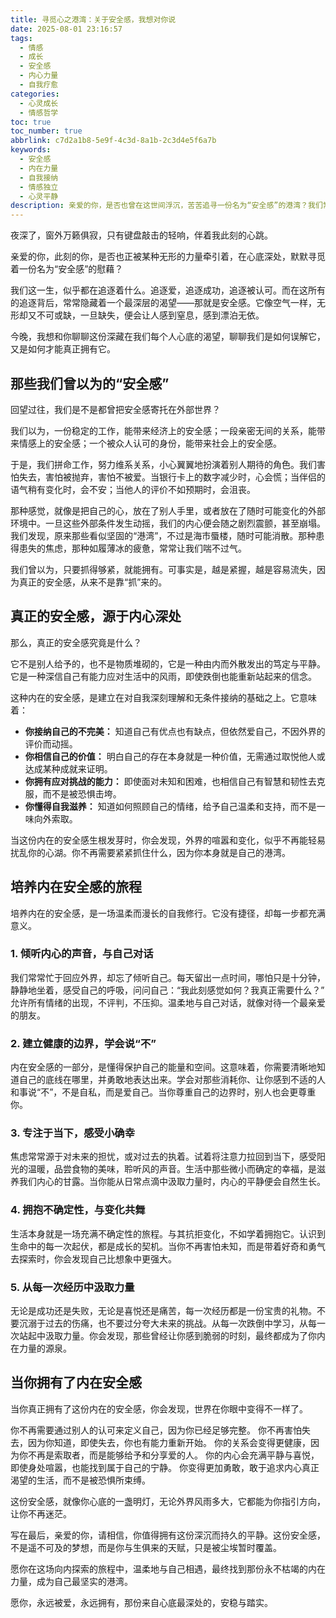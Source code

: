 ```yaml
---
title: 寻觅心之港湾：关于安全感，我想对你说
date: 2025-08-01 23:16:57
tags:
  - 情感
  - 成长
  - 安全感
  - 内心力量
  - 自我疗愈
categories:
  - 心灵成长
  - 情感哲学
toc: true
toc_number: true
abbrlink: c7d2a1b8-5e9f-4c3d-8a1b-2c3d4e5f6a7b
keywords:
  - 安全感
  - 内在力量
  - 自我接纳
  - 情感独立
  - 心灵平静
description: 亲爱的你，是否也曾在这世间浮沉，苦苦追寻一份名为“安全感”的港湾？我们常常向外求索，以为它藏在某段关系、某个成就、或某个承诺里。然而，真正的安全感，并非外物所能给予，它是一场向内探索的旅程，是与自我和解、与不确定性共舞的勇气。这篇文章，愿能为你点亮一盏心灯，带你找到那份永不枯竭的内在力量。
---
```


夜深了，窗外万籁俱寂，只有键盘敲击的轻响，伴着我此刻的心跳。

亲爱的你，此刻的你，是否也正被某种无形的力量牵引着，在心底深处，默默寻觅着一份名为“安全感”的慰藉？

我们这一生，似乎都在追逐着什么。追逐爱，追逐成功，追逐被认可。而在这所有的追逐背后，常常隐藏着一个最深层的渴望——那就是安全感。它像空气一样，无形却又不可或缺，一旦缺失，便会让人感到窒息，感到漂泊无依。

今晚，我想和你聊聊这份深藏在我们每个人心底的渴望，聊聊我们是如何误解它，又是如何才能真正拥有它。

## 那些我们曾以为的“安全感”

回望过往，我们是不是都曾把安全感寄托在外部世界？

我们以为，一份稳定的工作，能带来经济上的安全感；一段亲密无间的关系，能带来情感上的安全感；一个被众人认可的身份，能带来社会上的安全感。

于是，我们拼命工作，努力维系关系，小心翼翼地扮演着别人期待的角色。我们害怕失去，害怕被抛弃，害怕不被爱。当银行卡上的数字减少时，心会慌；当伴侣的语气稍有变化时，会不安；当他人的评价不如预期时，会沮丧。

那种感觉，就像是把自己的心，放在了别人手里，或者放在了随时可能变化的外部环境中。一旦这些外部条件发生动摇，我们的内心便会随之剧烈震颤，甚至崩塌。我们发现，原来那些看似坚固的“港湾”，不过是海市蜃楼，随时可能消散。那种患得患失的焦虑，那种如履薄冰的疲惫，常常让我们喘不过气。

我们曾以为，只要抓得够紧，就能拥有。可事实是，越是紧握，越是容易流失，因为真正的安全感，从来不是靠“抓”来的。

## 真正的安全感，源于内心深处

那么，真正的安全感究竟是什么？

它不是别人给予的，也不是物质堆砌的，它是一种由内而外散发出的笃定与平静。它是一种深信自己有能力应对生活中的风雨，即使跌倒也能重新站起来的信念。

这种内在的安全感，是建立在对自我深刻理解和无条件接纳的基础之上。它意味着：

*   **你接纳自己的不完美：** 知道自己有优点也有缺点，但依然爱自己，不因外界的评价而动摇。
*   **你相信自己的价值：** 明白自己的存在本身就是一种价值，无需通过取悦他人或达成某种成就来证明。
*   **你拥有应对挑战的能力：** 即使面对未知和困难，也相信自己有智慧和韧性去克服，而不是被恐惧击垮。
*   **你懂得自我滋养：** 知道如何照顾自己的情绪，给予自己温柔和支持，而不是一味向外索取。

当这份内在的安全感生根发芽时，你会发现，外界的喧嚣和变化，似乎不再能轻易扰乱你的心湖。你不再需要紧紧抓住什么，因为你本身就是自己的港湾。

## 培养内在安全感的旅程

培养内在的安全感，是一场温柔而漫长的自我修行。它没有捷径，却每一步都充满意义。

### 1. 倾听内心的声音，与自己对话

我们常常忙于回应外界，却忘了倾听自己。每天留出一点时间，哪怕只是十分钟，静静地坐着，感受自己的呼吸，问问自己：“我此刻感觉如何？我真正需要什么？” 允许所有情绪的出现，不评判，不压抑。温柔地与自己对话，就像对待一个最亲爱的朋友。

### 2. 建立健康的边界，学会说“不”

内在安全感的一部分，是懂得保护自己的能量和空间。这意味着，你需要清晰地知道自己的底线在哪里，并勇敢地表达出来。学会对那些消耗你、让你感到不适的人和事说“不”，不是自私，而是爱自己。当你尊重自己的边界时，别人也会更尊重你。

### 3. 专注于当下，感受小确幸

焦虑常常源于对未来的担忧，或对过去的执着。试着将注意力拉回到当下，感受阳光的温暖，品尝食物的美味，聆听风的声音。生活中那些微小而确定的幸福，是滋养我们内心的甘露。当你能从日常点滴中汲取力量时，内心的平静便会自然生长。

### 4. 拥抱不确定性，与变化共舞

生活本身就是一场充满不确定性的旅程。与其抗拒变化，不如学着拥抱它。认识到生命中的每一次起伏，都是成长的契机。当你不再害怕未知，而是带着好奇和勇气去探索时，你会发现自己比想象中更强大。

### 5. 从每一次经历中汲取力量

无论是成功还是失败，无论是喜悦还是痛苦，每一次经历都是一份宝贵的礼物。不要沉溺于过去的伤痛，也不要过分夸大未来的挑战。从每一次跌倒中学习，从每一次站起中汲取力量。你会发现，那些曾经让你感到脆弱的时刻，最终都成为了你内在力量的源泉。

## 当你拥有了内在安全感

当你真正拥有了这份内在的安全感，你会发现，世界在你眼中变得不一样了。

你不再需要通过别人的认可来定义自己，因为你已经足够完整。
你不再害怕失去，因为你知道，即使失去，你也有能力重新开始。
你的关系会变得更健康，因为你不再是索取者，而是能够给予和分享爱的人。
你的内心会充满平静与喜悦，即使身处喧嚣，也能找到属于自己的宁静。
你变得更加勇敢，敢于追求内心真正渴望的生活，而不是被恐惧所束缚。

这份安全感，就像你心底的一盏明灯，无论外界风雨多大，它都能为你指引方向，让你不再迷茫。

写在最后，亲爱的你，请相信，你值得拥有这份深沉而持久的平静。这份安全感，不是遥不可及的梦想，而是你与生俱来的天赋，只是被尘埃暂时覆盖。

愿你在这场向内探索的旅程中，温柔地与自己相遇，最终找到那份永不枯竭的内在力量，成为自己最坚实的港湾。

愿你，永远被爱，永远拥有，那份来自心底最深处的，安稳与踏实。